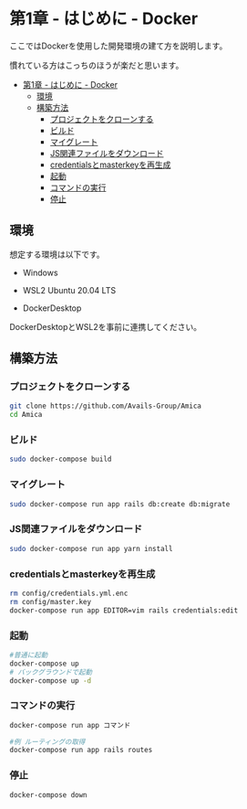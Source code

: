 # 第1章 - はじめに - Docker 

ここではDockerを使用した開発環境の建て方を説明します。

慣れている方はこっちのほうが楽だと思います。

- [第1章 - はじめに - Docker](#第1章---はじめに---docker)
  - [環境](#環境)
  - [構築方法](#構築方法)
    - [プロジェクトをクローンする](#プロジェクトをクローンする)
    - [ビルド](#ビルド)
    - [マイグレート](#マイグレート)
    - [JS関連ファイルをダウンロード](#js関連ファイルをダウンロード)
    - [credentialsとmasterkeyを再生成](#credentialsとmasterkeyを再生成)
    - [起動](#起動)
    - [コマンドの実行](#コマンドの実行)
    - [停止](#停止)
  


## 環境 

想定する環境は以下です。

- Windows

- WSL2 Ubuntu 20.04 LTS

- DockerDesktop

DockerDesktopとWSL2を事前に連携してください。

## 構築方法

### プロジェクトをクローンする

```bash
git clone https://github.com/Avails-Group/Amica
cd Amica
```

### ビルド

```bash
sudo docker-compose build
```

### マイグレート

```bash
sudo docker-compose run app rails db:create db:migrate
```

### JS関連ファイルをダウンロード

```bash
sudo docker-compose run app yarn install
```

### credentialsとmasterkeyを再生成

```bash
rm config/credentials.yml.enc
rm config/master.key
docker-compose run app EDITOR=vim rails credentials:edit
```

### 起動

```bash
#普通に起動
docker-compose up
# バックグラウンドで起動
docker-compose up -d
```

### コマンドの実行

```bash
docker-compose run app コマンド

#例 ルーティングの取得
docker-compose run app rails routes
```

### 停止

```bash
docker-compose down
```